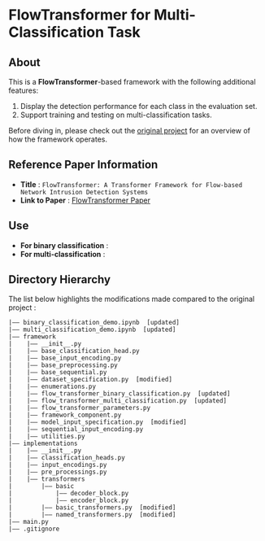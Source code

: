 # FlowTransformer for Multi-Classification Task

## About
This is a **FlowTransformer**-based framework with the following additional features:  

1. Display the detection performance for each class in the evaluation set.  
2. Support training and testing on multi-classification tasks.  

Before diving in, please check out the [original project](https://github.com/liamdm/FlowTransformer) for an overview of how the framework operates.

## Reference Paper Information
- **Title** : `FlowTransformer: A Transformer Framework for Flow-based Network Intrusion Detection Systems`
- **Link to Paper** : [FlowTransformer Paper](https://www.sciencedirect.com/science/article/pii/S095741742303066X)

## Use
- **For binary classification** : 
- **For multi-classification** : 

## Directory Hierarchy
The list below highlights the modifications made compared to the original project :
```
|—— binary_classification_demo.ipynb  [updated]
|—— multi_classification_demo.ipynb  [updated]
|—— framework
|    |—— __init__.py
|    |—— base_classification_head.py
|    |—— base_input_encoding.py
|    |—— base_preprocessing.py
|    |—— base_sequential.py
|    |—— dataset_specification.py  [modified]
|    |—— enumerations.py
|    |—— flow_transformer_binary_classification.py  [updated]
|    |—— flow_transformer_multi_classification.py  [updated]
|    |—— flow_transformer_parameters.py
|    |—— framework_component.py
|    |—— model_input_specification.py  [modified]
|    |—— sequential_input_encoding.py
|    |—— utilities.py
|—— implementations
|    |—— __init__.py
|    |—— classification_heads.py
|    |—— input_encodings.py
|    |—— pre_processings.py
|    |—— transformers
|        |—— basic
|            |—— decoder_block.py
|            |—— encoder_block.py
|        |—— basic_transformers.py  [modified]
|        |—— named_transformers.py  [modified]
|—— main.py
|—— .gitignore
```

